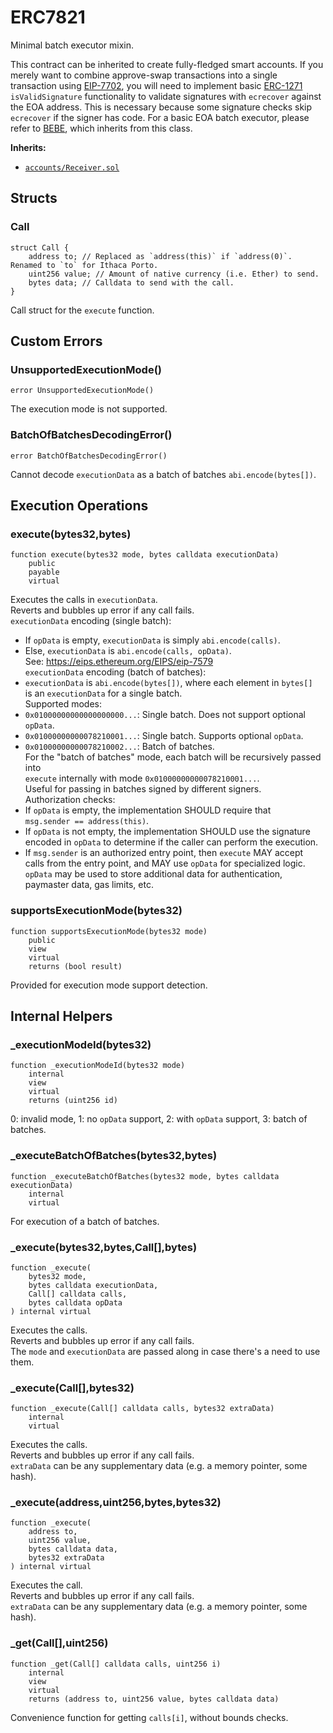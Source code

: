 # ERC7821

Minimal batch executor mixin.


This contract can be inherited to create fully-fledged smart accounts.
If you merely want to combine approve-swap transactions into a single transaction
using [EIP-7702](https://eips.ethereum.org/EIPS/eip-7702), you will need to implement basic
[ERC-1271](https://eips.ethereum.org/EIPS/eip-1271) `isValidSignature` functionality to
validate signatures with `ecrecover` against the EOA address. This is necessary because some
signature checks skip `ecrecover` if the signer has code. For a basic EOA batch executor,
please refer to [BEBE](https://github.com/vectorized/bebe), which inherits from this class.

<b>Inherits:</b>  

- [`accounts/Receiver.sol`](./Receiver.sol)  


<!-- customintro:start --><!-- customintro:end -->

## Structs

### Call

```solidity
struct Call {
    address to; // Replaced as `address(this)` if `address(0)`. Renamed to `to` for Ithaca Porto.
    uint256 value; // Amount of native currency (i.e. Ether) to send.
    bytes data; // Calldata to send with the call.
}
```

Call struct for the `execute` function.

## Custom Errors

### UnsupportedExecutionMode()

```solidity
error UnsupportedExecutionMode()
```

The execution mode is not supported.

### BatchOfBatchesDecodingError()

```solidity
error BatchOfBatchesDecodingError()
```

Cannot decode `executionData` as a batch of batches `abi.encode(bytes[])`.

## Execution Operations

### execute(bytes32,bytes)

```solidity
function execute(bytes32 mode, bytes calldata executionData)
    public
    payable
    virtual
```

Executes the calls in `executionData`.   
Reverts and bubbles up error if any call fails.   
`executionData` encoding (single batch):   
- If `opData` is empty, `executionData` is simply `abi.encode(calls)`.   
- Else, `executionData` is `abi.encode(calls, opData)`.   
  See: https://eips.ethereum.org/EIPS/eip-7579   
`executionData` encoding (batch of batches):   
- `executionData` is `abi.encode(bytes[])`, where each element in `bytes[]`   
  is an `executionData` for a single batch.   
Supported modes:   
- `0x01000000000000000000...`: Single batch. Does not support optional `opData`.   
- `0x01000000000078210001...`: Single batch. Supports optional `opData`.   
- `0x01000000000078210002...`: Batch of batches.   
For the "batch of batches" mode, each batch will be recursively passed into   
`execute` internally with mode `0x01000000000078210001...`.   
Useful for passing in batches signed by different signers.   
Authorization checks:   
- If `opData` is empty, the implementation SHOULD require that   
  `msg.sender == address(this)`.   
- If `opData` is not empty, the implementation SHOULD use the signature   
  encoded in `opData` to determine if the caller can perform the execution.   
- If `msg.sender` is an authorized entry point, then `execute` MAY accept   
  calls from the entry point, and MAY use `opData` for specialized logic.   
`opData` may be used to store additional data for authentication,   
paymaster data, gas limits, etc.

### supportsExecutionMode(bytes32)

```solidity
function supportsExecutionMode(bytes32 mode)
    public
    view
    virtual
    returns (bool result)
```

Provided for execution mode support detection.

## Internal Helpers

### _executionModeId(bytes32)

```solidity
function _executionModeId(bytes32 mode)
    internal
    view
    virtual
    returns (uint256 id)
```

0: invalid mode, 1: no `opData` support, 2: with `opData` support, 3: batch of batches.

### _executeBatchOfBatches(bytes32,bytes)

```solidity
function _executeBatchOfBatches(bytes32 mode, bytes calldata executionData)
    internal
    virtual
```

For execution of a batch of batches.

### _execute(bytes32,bytes,Call[],bytes)

```solidity
function _execute(
    bytes32 mode,
    bytes calldata executionData,
    Call[] calldata calls,
    bytes calldata opData
) internal virtual
```

Executes the calls.   
Reverts and bubbles up error if any call fails.   
The `mode` and `executionData` are passed along in case there's a need to use them.

### _execute(Call[],bytes32)

```solidity
function _execute(Call[] calldata calls, bytes32 extraData)
    internal
    virtual
```

Executes the calls.   
Reverts and bubbles up error if any call fails.   
`extraData` can be any supplementary data (e.g. a memory pointer, some hash).

### _execute(address,uint256,bytes,bytes32)

```solidity
function _execute(
    address to,
    uint256 value,
    bytes calldata data,
    bytes32 extraData
) internal virtual
```

Executes the call.   
Reverts and bubbles up error if any call fails.   
`extraData` can be any supplementary data (e.g. a memory pointer, some hash).

### _get(Call[],uint256)

```solidity
function _get(Call[] calldata calls, uint256 i)
    internal
    view
    virtual
    returns (address to, uint256 value, bytes calldata data)
```

Convenience function for getting `calls[i]`, without bounds checks.